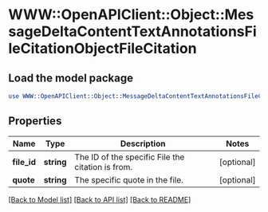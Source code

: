 # WWW::OpenAPIClient::Object::MessageDeltaContentTextAnnotationsFileCitationObjectFileCitation

## Load the model package
```perl
use WWW::OpenAPIClient::Object::MessageDeltaContentTextAnnotationsFileCitationObjectFileCitation;
```

## Properties
Name | Type | Description | Notes
------------ | ------------- | ------------- | -------------
**file_id** | **string** | The ID of the specific File the citation is from. | [optional] 
**quote** | **string** | The specific quote in the file. | [optional] 

[[Back to Model list]](../README.md#documentation-for-models) [[Back to API list]](../README.md#documentation-for-api-endpoints) [[Back to README]](../README.md)


